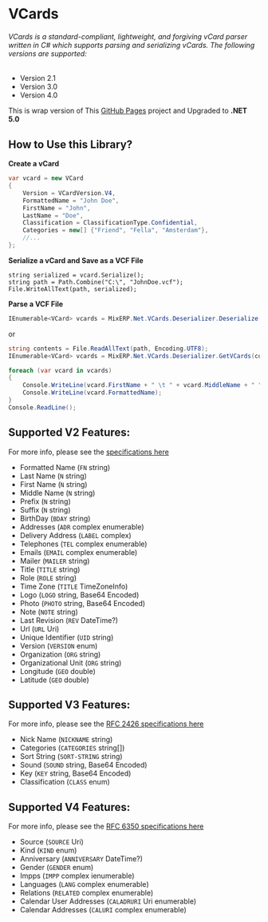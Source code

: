 # VCards

###### VCards is a standard-compliant, lightweight, and forgiving vCard parser written in C# which supports parsing and serializing vCards. The following versions are supported:

- Version 2.1
- Version 3.0
- Version 4.0

This is wrap version of This [GitHub Pages](https://github.com/mixerp/mixerp.net.vcards) project and Upgraded to **.NET 5.0**

## How to Use this Library?


**Create a vCard**

```csharp
var vcard = new VCard
{
    Version = VCardVersion.V4,
    FormattedName = "John Doe",
    FirstName = "John",
    LastName = "Doe",
    Classification = ClassificationType.Confidential,
    Categories = new[] {"Friend", "Fella", "Amsterdam"},
    //...
};
```
**Serialize a vCard and Save as a VCF File**

```
string serialized = vcard.Serialize();
string path = Path.Combine("C:\", "JohnDoe.vcf");
File.WriteAllText(path, serialized);
```

**Parse a VCF File**
```csharp
IEnumerable<VCard> vcards = MixERP.Net.VCards.Deserializer.Deserialize(path);
```
or

```csharp
string contents = File.ReadAllText(path, Encoding.UTF8);
IEnumerable<VCard> vcards = MixERP.Net.VCards.Deserializer.GetVCards(contents);

foreach (var vcard in vcards)
{
    Console.WriteLine(vcard.FirstName + " \t " + vcard.MiddleName + " " + vcard.LastName);
    Console.WriteLine(vcard.FormattedName);
}
Console.ReadLine();
```



## Supported V2 Features:
For more info, please see the [specifications here](https://www.imc.org/pdi/vcard-21.txt)

- Formatted Name (`FN` string)
- Last Name (`N` string)
- First Name (`N` string)
- Middle Name (`N` string)
- Prefix (`N` string)
- Suffix (`N` string)
- BirthDay (`BDAY` string)
- Addresses (`ADR` complex enumerable)
- Delivery Address (`LABEL` complex)
- Telephones (`TEL` complex enumerable)
- Emails  (`EMAIL` complex enumerable)
- Mailer (`MAILER` string)
- Title (`TITLE` string)
- Role (`ROLE` string)
- Time Zone (`TITLE` TimeZoneInfo)
- Logo (`LOGO` string, Base64 Encoded)
- Photo (`PHOTO` string, Base64 Encoded)
- Note (`NOTE` string)
- Last Revision (`REV` DateTime?)
- Url (`URL` Uri)
- Unique Identifier (`UID` string)
- Version (`VERSION` enum)
- Organization (`ORG` string)
- Organizational Unit (`ORG` string)
- Longitude (`GEO` double)
- Latitude (`GEO` double)

## Supported V3 Features:
For more info, please see the [RFC 2426 specifications here](https://www.ietf.org/rfc/rfc2426.txt)
- Nick Name (`NICKNAME` string)
- Categories (`CATEGORIES` string[])
- Sort String (`SORT-STRING` string) 
- Sound (`SOUND` string, Base64 Encoded)
- Key  (`KEY` string, Base64 Encoded)
- Classification (`CLASS` enum)

## Supported V4 Features:
For more info, please see the [RFC 6350 specifications here](https://www.ietf.org/rfc/rfc6350.txt)

- Source (`SOURCE` Uri)
- Kind (`KIND` enum)
- Anniversary (`ANNIVERSARY` DateTime?)
- Gender (`GENDER` enum)
- Impps (`IMPP` complex ienumerable)
- Languages (`LANG` complex enumerable)
- Relations (`RELATED` complex enumerable)
- Calendar User Addresses (`CALADRURI` Uri enumerable) 
- Calendar Addresses (`CALURI` complex enumerable)